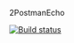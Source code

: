 2PostmanEcho

[![Build status](https://ci.appveyor.com/api/projects/status/60ckhtesdyd78q03/branch/master?svg=true)](https://ci.appveyor.com/project/AntonovaAnastasiya/2postmanecho/branch/master)


